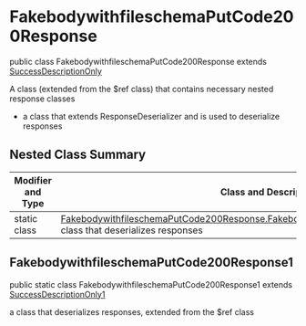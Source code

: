 # FakebodywithfileschemaPutCode200Response

public class FakebodywithfileschemaPutCode200Response extends [SuccessDescriptionOnly](../../components/responses/SuccessDescriptionOnly.md)

A class (extended from the $ref class) that contains necessary nested response classes
- a class that extends ResponseDeserializer and is used to deserialize responses

## Nested Class Summary
| Modifier and Type | Class and Description |
| ----------------- | --------------------- |
| static class | [FakebodywithfileschemaPutCode200Response.FakebodywithfileschemaPutCode200Response1](#fakebodywithfileschemaputcode200response1)<br> class that deserializes responses |

## FakebodywithfileschemaPutCode200Response1
public static class FakebodywithfileschemaPutCode200Response1 extends [SuccessDescriptionOnly1](../../components/responses/SuccessDescriptionOnly.md#successdescriptiononly1)<br>

a class that deserializes responses, extended from the $ref class

